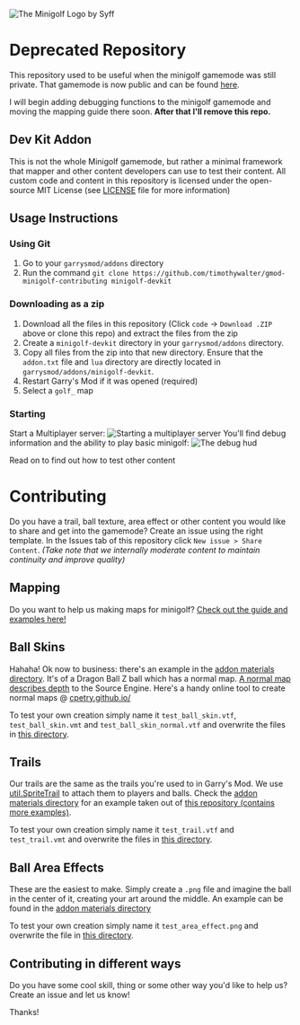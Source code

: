 ![The Minigolf Logo by Syff](.github/assets/logo_with_background.png)

# Deprecated Repository

This repository used to be useful when the minigolf gamemode was still private. That gamemode is now public and can be found [here](https://github.com/timothywalter/gmod-minigolf).

I will begin adding debugging functions to the minigolf gamemode and moving the mapping guide there soon. __After that I'll remove this repo.__


## Dev Kit Addon

This is not the whole Minigolf gamemode, but rather a minimal framework that mapper and other content developers can use to test their content. All custom code and content in this repository is licensed under the open-source MIT License (see [LICENSE](LICENSE) file for more information)


## Usage Instructions

### Using Git

1. Go to your `garrysmod/addons` directory
2. Run the command `git clone https://github.com/timothywalter/gmod-minigolf-contributing minigolf-devkit`

### Downloading as a zip

1. Download all the files in this repository (Click `code` -> `Download .ZIP` above or clone this repo) and extract the files from the zip
2. Create a `minigolf-devkit` directory in your `garrysmod/addons` directory. 
3. Copy all files from the zip into that new directory. Ensure that the `addon.txt` file and `lua` directory are directly located in `garrysmod/addons/minigolf-devkit`.
3. Restart Garry's Mod if it was opened (required)
4. Select a `golf_` map

### Starting
Start a Multiplayer server:
![Starting a multiplayer server](.github/assets/local_server.jpg)
You'll find debug information and the ability to play basic minigolf:
![The debug hud](.github/assets/debug_hud.jpg)

Read on to find out how to test other content


# Contributing

Do you have a trail, ball texture, area effect or other content you would like to share and get into the gamemode? Create an issue using the right template. In the Issues tab of this repository click `New issue > Share Content`. _(Take note that we internally moderate content to maintain continuity and improve quality)_


## Mapping

Do you want to help us making maps for minigolf? [Check out the guide and examples here!](MAPPING_GUIDE.md)


## Ball Skins

Hahaha! Ok now to business: there's an example in the [addon materials directory](minigolf-devkit/materials/minigolf/devkit/). It's of a Dragon Ball Z ball which has a normal map. [A normal map describes depth](https://en.wikipedia.org/wiki/Normal_mapping) to the Source Engine. Here's a handy online tool to create normal maps @ [cpetry.github.io/](https://cpetry.github.io/NormalMap-Online/)

To test your own creation simply name it `test_ball_skin.vtf`, `test_ball_skin.vmt` and `test_ball_skin_normal.vtf` and overwrite the files in [this directory](minigolf-devkit/materials/minigolf/devkit/).


## Trails

Our trails are the same as the trails you're used to in Garry's Mod. We use [util.SpriteTrail](https://wiki.facepunch.com/gmod/util.SpriteTrail) to attach them to players and balls. Check the [addon materials directory](minigolf-devkit/materials/minigolf/devkit/) for an example taken out of [this repository (contains more examples)](http://www.frostmournemc.com/gmod/orangebox/garrysmod/materials/trails/).

To test your own creation simply name it `test_trail.vtf` and `test_trail.vmt` and overwrite the files in [this directory](minigolf-devkit/materials/minigolf/devkit/).


## Ball Area Effects

These are the easiest to make. Simply create a `.png` file and imagine the ball in the center of it, creating your art around the middle. An example can be found in the [addon materials directory](minigolf-devkit/materials/minigolf/devkit/)

To test your own creation simply name it `test_area_effect.png` and overwrite the file in [this directory](minigolf-devkit/materials/minigolf/devkit/).


## Contributing in different ways

Do you have some cool skill, thing or some other way you'd like to help us? Create an issue and let us know!

Thanks!